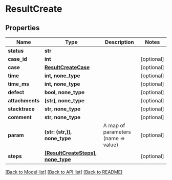 # ResultCreate


## Properties
Name | Type | Description | Notes
------------ | ------------- | ------------- | -------------
**status** | **str** |  | 
**case_id** | **int** |  | [optional] 
**case** | [**ResultCreateCase**](ResultCreateCase.md) |  | [optional] 
**time** | **int, none_type** |  | [optional] 
**time_ms** | **int, none_type** |  | [optional] 
**defect** | **bool, none_type** |  | [optional] 
**attachments** | **[str], none_type** |  | [optional] 
**stacktrace** | **str, none_type** |  | [optional] 
**comment** | **str, none_type** |  | [optional] 
**param** | **{str: (str,)}, none_type** | A map of parameters (name &#x3D;&gt; value) | [optional] 
**steps** | [**[ResultCreateSteps], none_type**](ResultCreateSteps.md) |  | [optional] 

[[Back to Model list]](../README.md#documentation-for-models) [[Back to API list]](../README.md#documentation-for-api-endpoints) [[Back to README]](../README.md)


